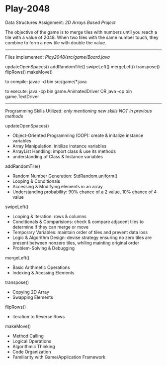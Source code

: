 # Play-2048
Data Structures Assignment: _2D Arrays Based Project_

The objective of the game is to merge tiles with numbers until you reach a tile with a value of 2048. When two tiles with the same number touch, they combine to form a new tile with double the value. 

--------------------------------------------------------------------------
Files implemented: _Play2048/src/game/Board.java_

  updateOpenSpaces()
  addRandomTile()
  swipeLeft()
  mergeLeft() 
  transpose()
  flipRows() 
  makeMove() 
  

to compile: javac -d bin src/game/*.java

to execute: java -cp bin game.AnimatedDriver OR java -cp bin game.TextDriver

--------------------------------------------------------------------------
Programming Skills Utilized: _only mentioning new skills NOT in previous methods_

updateOpenSpaces()
  - Object-Oriented Programming (OOP): create & initalize instance variables
  - Array Manipulation: initilize instance variables
  - ArrayList Handling: import class & use its methods
  - understanding of Class & Instance variables

addRandomTile()
  - Random Number Generation: StdRandom.uniform()
  - Looping & Conditionals
  - Accessing & Modifying elements in an array
  - Understanding probability: 90% chance of a 2 value, 10% chance of 4 value

swipeLeft()
  - Looping & Iteration: rows & columns
  - Conditionals & Comparisions: check & compare adjacent tiles to determine if they can merge or move
  - Temporary Variables: maintain order of tiles and prevent data loss
  - Logic & Algorithm Design: devise strategy ensuring no zero tiles are present between nonzero tiles, whiling mainting original order
  - Problem-Solving & Debugging

mergeLeft()
  - Basic Arithmetic Operations
  - Indexing & Acessing Elements

transpose()
  - Copying 2D Array
  - Swapping Elements

flipRows()
  - iteration to Reverse Rows

makeMove()
  - Method Calling
  - Logical Operations
  - Algorithmic Thinking
  - Code Organization
  - Familiarity with Game/Application Framework
